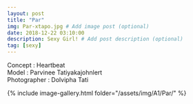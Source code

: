 ```yaml
---
layout: post
title: "Par"
img: Par-xtapo.jpg # Add image post (optional)
date: 2018-12-22 03:10:00
description: Sexy Girl! # Add post description (optional)
tag: [sexy]
---
```

Concept : Heartbeat   
Model : Parvinee Tatiyakajohnlert  
Photographer : Dolvipha Tati  


{% include image-gallery.html folder="/assets/img/A1/Par/" %}
